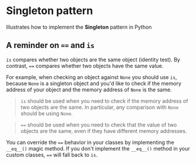 # Singleton pattern

Illustrates how to implement the **Singleton** pattern in Python

## A reminder on `==` and `is`

`is` compares whether two objects are the same object (identity test). By contrast, `==` compares whether two objects have the same value.

For example, when checking an object against `None` you should use `is`, because `None` is a singleton object and you'd like to check if the memory address of your object and the memory address of `None` is the same.

> `is` should be used when you need to check if the memory address of two objects are the same. In particular, any comparison with `None` should be using `None`.

> `==` should be used when you need to check that the value of two objects are the same, even if they have different memory addresses.

You can override the `==` behavior in your classes by implementing the `__eq__()` magic method. If you don't implement the `__eq__()` method in your custom classes, `==` will fall back to `is`.
